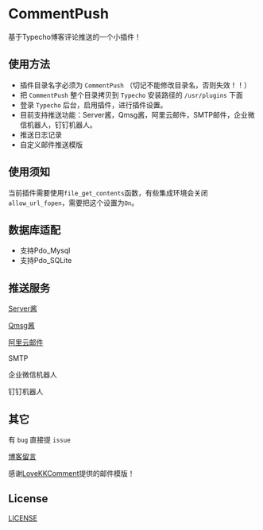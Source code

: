 # CommentPush

基于Typecho博客评论推送的一个小插件！

## 使用方法

- 插件目录名字必须为 `CommentPush` （切记不能修改目录名，否则失效！！）
- 把 `CommentPush` 整个目录拷贝到 `Typecho` 安装路径的 `/usr/plugins` 下面
- 登录 `Typecho` 后台，启用插件，进行插件设置。
- 目前支持推送功能：Server酱，Qmsg酱，阿里云邮件，SMTP邮件，企业微信机器人，钉钉机器人。
- 推送日志记录
- 自定义邮件推送模版

## 使用须知

当前插件需要使用`file_get_contents`函数，有些集成环境会关闭`allow_url_fopen`，需要把这个设置为`On`。

## 数据库适配

- 支持Pdo_Mysql
- 支持Pdo_SQLite

## 推送服务

[Server酱](http://sc.ftqq.com)

[Qmsg酱](https://qmsg.zendee.cn)

[阿里云邮件](https://www.aliyun.com/product/directmail)

SMTP

企业微信机器人

钉钉机器人

## 其它

有 `bug` 直接提 `issue`

[博客留言](https://blog.gaobinzhan.com/message.html)

感谢[LoveKKComment](https://github.com/ylqjgm/LoveKKComment)提供的邮件模版！

## License

[LICENSE](LICENSE)